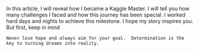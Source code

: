 In this article, I will reveal how I became a Kaggle Master. I will tell you how many challenges I faced and how this journey has been special. I worked hard days and nights to achieve this milestone. I hope my story inspires you. But first, keep in mind

`Never lose hope and always aim for your goal. 
Determination is the key to turning dreams into reality.`